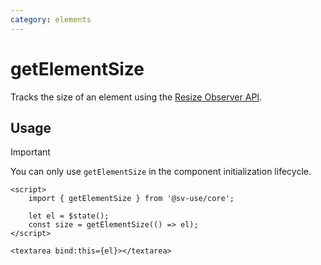 ```yaml
---
category: elements
---
```


# getElementSize

Tracks the size of an element using the [Resize Observer API](https://developer.mozilla.org/en-US/docs/Web/API/ResizeObserver).

## Usage

> [!IMPORTANT]
> You can only use `getElementSize` in the component initialization lifecycle.

```svelte
<script>
	import { getElementSize } from '@sv-use/core';

	let el = $state();
	const size = getElementSize(() => el);
</script>

<textarea bind:this={el}></textarea>
```
